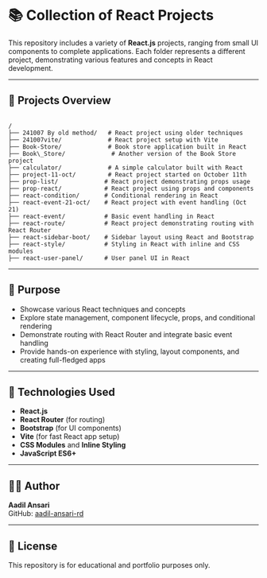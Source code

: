  
# 📚 Collection of React Projects

This repository includes a variety of **React.js** projects, ranging from small UI components to complete applications. Each folder represents a different project, demonstrating various features and concepts in React development.

---

## 📁 Projects Overview

```

/
├── 241007 By old method/   # React project using older techniques
├── 241007vite/             # React project setup with Vite
├── Book-Store/             # Book store application built in React
├── Book\_Store/             # Another version of the Book Store project
├── calculator/             # A simple calculator built with React
├── project-11-oct/         # React project started on October 11th
├── prop-list/             # React project demonstrating props usage
├── prop-react/            # React project using props and components
├── react-condition/       # Conditional rendering in React
├── react-event-21-oct/    # React project with event handling (Oct 21)
├── react-event/           # Basic event handling in React
├── react-route/           # React project demonstrating routing with React Router
├── react-sidebar-boot/    # Sidebar layout using React and Bootstrap
├── react-style/           # Styling in React with inline and CSS modules
├── react-user-panel/      # User panel UI in React

```

---

## 🎯 Purpose

- Showcase various React techniques and concepts
- Explore state management, component lifecycle, props, and conditional rendering
- Demonstrate routing with React Router and integrate basic event handling
- Provide hands-on experience with styling, layout components, and creating full-fledged apps

---

## 🧰 Technologies Used

- **React.js**
- **React Router** (for routing)
- **Bootstrap** (for UI components)
- **Vite** (for fast React app setup)
- **CSS Modules** and **Inline Styling**
- **JavaScript ES6+**

---

## 👨‍💻 Author

**Aadil Ansari**  
GitHub: [aadil-ansari-rd](https://github.com/aadil-ansari-rd)

---

## 📄 License

This repository is for educational and portfolio purposes only.
